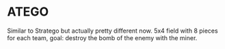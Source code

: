 # ATEGO

Similar to Stratego but actually pretty different now. 5x4 field with 8 pieces for each team, goal: destroy the bomb of the enemy with the miner.